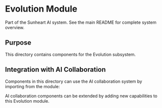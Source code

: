 # Evolution Module

Part of the Sunheart AI system. See the main README for complete system overview.

## Purpose

This directory contains components for the Evolution subsystem.

## Integration with AI Collaboration

Components in this directory can use the AI collaboration system by importing from the  module:



AI collaboration components can be extended by adding new capabilities to this Evolution module.
